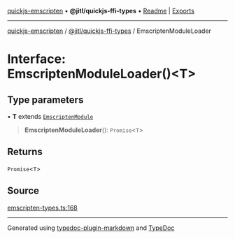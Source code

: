 [quickjs-emscripten](../../../packages.md) • **@jitl/quickjs-ffi-types** • [Readme](../index.md) \| [Exports](../exports.md)

***

[quickjs-emscripten](../../../packages.md) / [@jitl/quickjs-ffi-types](../exports.md) / EmscriptenModuleLoader

# Interface: EmscriptenModuleLoader()\<T\>

## Type parameters

• **T** extends [`EmscriptenModule`](EmscriptenModule.md)

> **EmscriptenModuleLoader**(): `Promise`\<`T`\>

## Returns

`Promise`\<`T`\>

## Source

[emscripten-types.ts:168](https://github.com/justjake/quickjs-emscripten/blob/main/packages/quickjs-ffi-types/src/emscripten-types.ts#L168)

***

Generated using [typedoc-plugin-markdown](https://www.npmjs.com/package/typedoc-plugin-markdown) and [TypeDoc](https://typedoc.org/)
